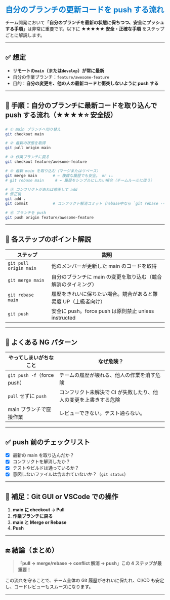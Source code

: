 <span style="color: #007acc; font-weight: bold; font-size: 1.5rem;">自分のブランチの更新コードを push する流れ</span>

チーム開発において「**自分のブランチを最新の状態に保ちつつ、安全にプッシュする手順**」は非常に重要です。以下に **★★★★★ 安全・正確な手順** をステップごとに解説します。

---

## ✅ 想定

- **リモートの`main`（または`develop`）が常に最新**
- 自分の作業ブランチ：`feature/awesome-feature`
- 目的：**自分の変更を、他の人の最新コードと衝突しないように push する**

---

## 🔁 手順：自分のブランチに最新コードを取り込んで push する流れ（★★★★⭐ 安全版）

```sh
# ① main ブランチへ切り替え
git checkout main

# ② 最新の状態を取得
git pull origin main

# ③ 作業ブランチに戻る
git checkout feature/awesome-feature

# ④ 最新 main を取り込む（マージまたはリベース）
git merge main       # ← 複雑な履歴でも安全。 or ↓↓
# git rebase main     # ← 履歴をシンプルにしたい場合（チームルールに従う）

# ⑤ コンフリクトがあれば修正して add
# 修正後
git add .
git commit           # コンフリクト解消コミット（rebase中なら `git rebase --continue`）

# ⑥ ブランチを push
git push origin feature/awesome-feature
```

---

## 🧠 各ステップのポイント解説

| ステップ               | 説明                                                            |
| ---------------------- | --------------------------------------------------------------- |
| `git pull origin main` | 他のメンバーが更新した main のコードを取得                      |
| `git merge main`       | 自分のブランチに main の変更を取り込む（競合解消のタイミング）  |
| `git rebase main`      | 履歴をきれいに保ちたい場合。競合があると難易度 UP（上級者向け） |
| `git push`             | 安全に push。force push は原則禁止 unless instructed            |

---

## 🚫 よくある NG パターン

| やってしまいがちなこと      | なぜ危険？                                                       |
| --------------------------- | ---------------------------------------------------------------- |
| `git push -f`（force push） | チームの履歴が壊れる、他人の作業を消す危険                       |
| `pull` せずに `push`        | コンフリクト未解決で CI が失敗したり、他人の変更を上書きする危険 |
| main ブランチで直接作業     | レビューできない。テスト通らない。                               |

---

## ✅ push 前のチェックリスト

- [x] 最新の main を取り込んだか？
- [x] コンフリクトを解消したか？
- [x] テストやビルドは通っているか？
- [x] 意図しないファイルは含まれていないか？（`git status`）

---

## 🚀 補足：Git GUI or VSCode での操作

1. **main に checkout → Pull**
2. **作業ブランチに戻る**
3. **main と Merge or Rebase**
4. **Push**

---

## 🔚 結論（まとめ）

> **「pull → merge/rebase → conflict 解消 → push」この 4 ステップが最重要！**

この流れを守ることで、チーム全体の Git 履歴がきれいに保たれ、CI/CD も安定し、コードレビューもスムーズになります。

---
